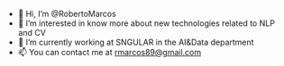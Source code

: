 - 👋 Hi, I’m @RobertoMarcos
- 👀 I’m interested in know more about new technologies related to NLP and CV
- 🌱 I’m currently working at SNGULAR in the AI&Data department
- 📫 You can contact me at rmarcos89@gmail.com

<!---
RobertoMarcos/RobertoMarcos is a ✨ special ✨ repository because its `README.md` (this file) appears on your GitHub profile.
You can click the Preview link to take a look at your changes.
--->
